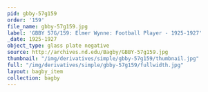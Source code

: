 ```yaml
---
pid: gbby-57g159
order: '159'
file_name: gbby-57g159.jpg
label: 'GBBY 57G/159: Elmer Wynne: Football Player - 1925-1927'
_date: 1925-1927
object_type: glass plate negative
source: http://archives.nd.edu/Bagby/GBBY-57g159.jpg
thumbnail: "/img/derivatives/simple/gbby-57g159/thumbnail.jpg"
full: "/img/derivatives/simple/gbby-57g159/fullwidth.jpg"
layout: bagby_item
collection: bagby
---
```

